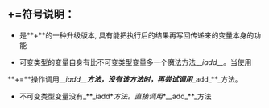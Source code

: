 ## **+=符号说明：**

* 是**+**的一种升级版本, 具有能把执行后的结果再写回传递来的变量本身的功能

* 可变类型的变量自身有比不可变类型变量多一个魔法方法\_\__iadd\_\__。当使用

**+=**操作调用\_\__iadd\_\_**方法，没有该方法时，再尝试调用**_\_add\_\*\*\_方法。

* 不可变类型变量没有_\*\*\_iadd\**方法。直接调用**_\_add\_\*\*\_方法



